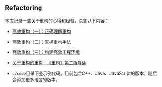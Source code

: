 ## Refactoring

本库记录一些关于重构的心得和经验，包含以下内容：

- [高效重构（一）：正确理解重构](./effective-refactoring-1.md)
- [高效重构（二）：掌握重构手法](./effective-refactoring-2.md)
- [高效重构（三）：构建高效工程环境](./effective-refactoring-3.md)

- [关于重构的重构 - 《重构》第二版导读](./refactoring-2nd.md)

- `./code`目录下是示例代码。目前包含C++、Java、JavaScript的版本，随后会添加更多语言的版本。
